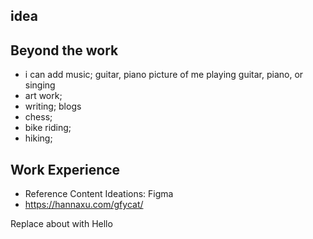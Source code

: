 ## idea

## Beyond the work 

- i can add music; guitar, piano picture of me playing guitar, piano, or singing
- art work;
- writing; blogs
- chess; 
- bike riding;
- hiking;

## Work Experience

- Reference Content Ideations: Figma 
- https://hannaxu.com/gfycat/

Replace about with Hello 